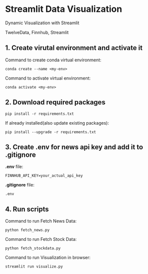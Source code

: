 # Streamlit Data Visualization

Dynamic Visualization with Streamlit

TwelveData, Finnhub, Streamlit

## 1. Create virutal environment and activate it
Command to create conda virtual environment:
```
conda create --name <my-env>
```
Command to activate virtual environment:
```
conda activate <my-env>
```

## 2. Download required packages
```
pip install -r requirements.txt
```
If already installed(also update existing packages):
```
pip install --upgrade -r requirements.txt
```

## 3. Create .env for news api key and add it to .gitignore 
**.env** file:
```
FINNHUB_API_KEY=your_actual_api_key
```
**.gitignore** file:
```
.env
```

## 4. Run scripts
Command to run Fetch News Data:
```
python fetch_news.py
```

Command to run Fetch Stock Data:
```
python fetch_stockdata.py
```

Command to run Visualization in browser:
```
streamlit run visualize.py
```
